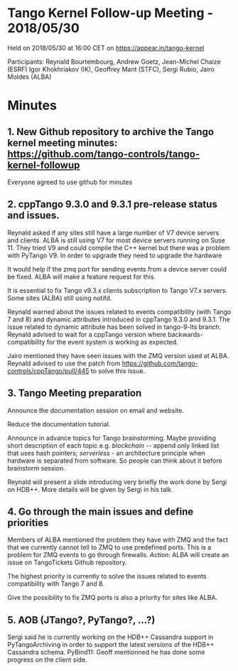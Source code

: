# Tango Kernel Follow-up Meeting - 2018/05/30

Held on 2018/05/30 at 16:00 CET on https://appear.in/tango-kernel

Participants: Reynald Bourtembourg, Andrew Goetz, Jean-Michel Chaize (ESRF)
              Igor Khokhriakov (IK), Geoffrey Mant (STFC),
              Sergi Rubio, Jairo Moldes (ALBA)

# Minutes
## 1. New Github repository to archive the Tango kernel meeting minutes: https://github.com/tango-controls/tango-kernel-followup

Everyone agreed to use github for minutes

## 2. cppTango 9.3.0 and 9.3.1 pre-release status and issues.

Reynald asked if any sites still have a large number of V7 device servers and clients. ALBA is still using V7 for most device servers running on Suse 11. They tried V9 and could compile the C++ kernel but there was a problem with PyTango V9. In order to upgrade they need to upgrade the hardware

It would help if the zmq port for sending events from a device server could be fixed. ALBA will make a feature request for this.

It is essential to fix Tango v9.3.x clients subscription to Tango V7.x servers. Some sites (ALBA) still using notifd.

Reynald warned about the issues related to events compatibility (with Tango 7 and 8) and dynamic attributes introduced in cppTango 9.3.0 and 9.3.1. The issue related to dynamic attribute has been solved in tango-9-lts branch. Reynald advised to wait for a cppTango version where backwards-compatibility for the event system is working as expected.

Jairo mentioned they have seen issues with the ZMQ version used at ALBA. Reynald advised to use the patch from https://github.com/tango-controls/cppTango/pull/445 to solve this issue.

## 3. Tango Meeting preparation

Announce the documentation session on email and website.

Reduce the documentation tutorial.

Announce in advance topics for Tango brainstorming. Maybe providing short description of each topic e.g. *blockchain* -- append only linked list that uses hash pointers; *serverless* - an architecture principle when hardware is separated from software. So people can think about it before brainstorm session.

Reynald will present a slide introducing very briefly the work done by Sergi on HDB++. More details will be given by Sergi in his talk.

## 4. Go through the main issues and define priorities

Members of ALBA mentioned the problem they have with ZMQ and the fact that we currently cannot tell to ZMQ to use predefined ports. This is a problem for ZMQ events to go through firewalls.
*Action*: ALBA will create an issue on TangoTickets Github repository.

The highest priority is currently to solve the issues related to events compatibility with Tango 7 and 8.

Give the possibility to fix ZMQ ports is also a priority for sites like ALBA.

## 5. AOB (JTango?, PyTango?, ...?)

Sergi said he is currently working on the HDB++ Cassandra support in PyTangoArchiving in order to support the latest versions of the HDB++ Cassandra schema.
PyBind11: Geoff mentionned he has done some progress on the client side.
